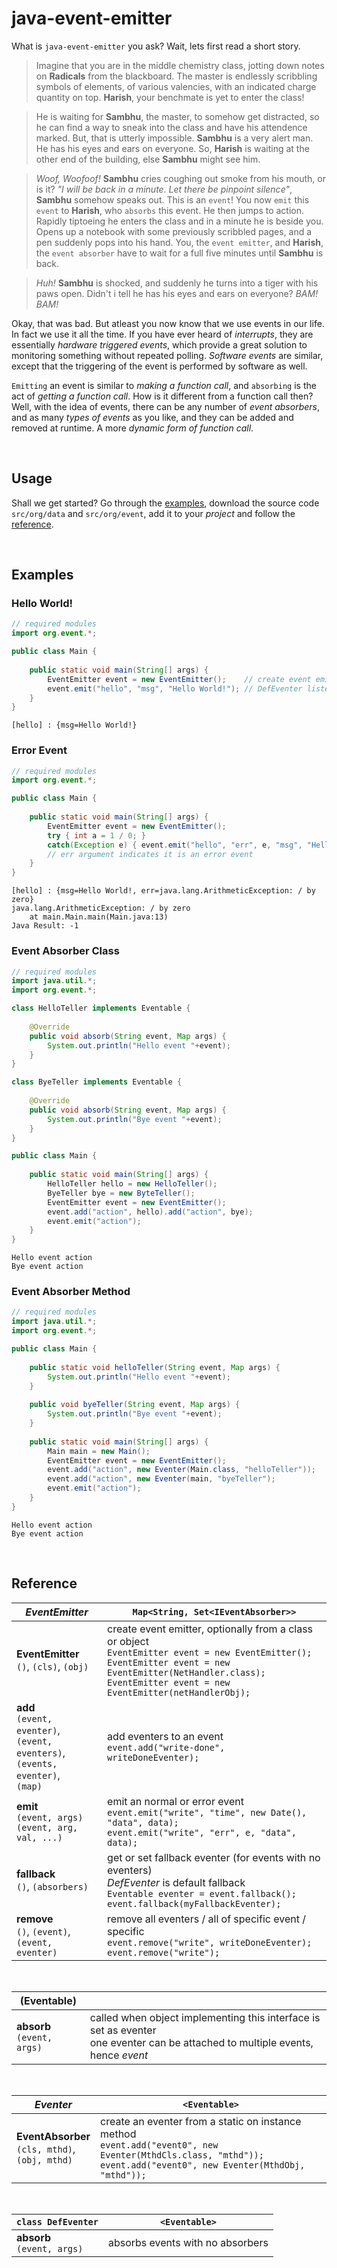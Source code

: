 # java-event-emitter

What is `java-event-emitter` you ask? Wait, lets first read a short story.

> Imagine that you are in the middle chemistry class, jotting down notes on **Radicals** from the
> blackboard. The master is endlessly scribbling symbols of elements, of various valencies, with
> an indicated charge quantity on top. **Harish**, your benchmate is yet to enter the class!

> He is waiting for **Sambhu**, the master, to somehow get distracted, so he can find a way to sneak
> into the class and have his attendence marked. But, that is utterly impossible. **Sambhu** is a
> very alert man. He has his eyes and ears on everyone. So, **Harish** is waiting at the other end of
> the building, else **Sambhu** might see him.

> *Woof, Woofoof!* **Sambhu** cries coughing out smoke from his mouth, or is it? *"I will be back
> in a minute. Let there be pinpoint silence"*, **Sambhu** somehow speaks out. This is an `event`!
> You now `emit` this `event` to **Harish**, who `absorbs` this event. He then jumps to action.
> Rapidly tiptoeing he enters the class and in a minute he is beside you. Opens up a notebook with
> some previously scribbled pages, and a pen suddenly pops into his hand. You, the `event emitter`,
> and **Harish**, the `event absorber` have to wait for a full five minutes until **Sambhu** is back.

> *Huh!* **Sambhu** is shocked, and suddenly he turns into a tiger with his paws open. Didn't i tell he has
> his eyes and ears on everyone? *BAM! BAM!*

Okay, that was bad. But atleast you now know that we use events in our life. In fact we use it
all the time. If you have ever heard of *interrupts*, they are essentially *hardware triggered events*,
which provide a great solution to monitoring something without repeated polling. *Software events*
are similar, except that the triggering of the event is performed by software as well.

`Emitting` an event is similar to *making a function call*, and `absorbing` is the act of
*getting a function call*. How is it different from a function call then? Well, with the idea
of events, there can be any number of *event absorbers*, and as many *types of events* as you like,
and they can be added and removed at runtime. A more *dynamic form of function call*.

<br/>

## Usage

Shall we get started?  Go through the [examples](https://github.com/wolfram77/java-event-emitter#examples),
download the source code `src/org/data` and `src/org/event`, add it to your *project* and follow the
[reference](https://github.com/wolfram77/java-event-emitter#reference).

<br/>

## Examples

### Hello World!
```java
// required modules
import org.event.*;

public class Main {
    
    public static void main(String[] args) {
        EventEmitter event = new EventEmitter();    // create event emitter
        event.emit("hello", "msg", "Hello World!"); // DefEventer listens
    }
}
```
```
[hello] : {msg=Hello World!}
```

### Error Event

```java
// required modules
import org.event.*;

public class Main {
    
    public static void main(String[] args) {
        EventEmitter event = new EventEmitter();
        try { int a = 1 / 0; }
        catch(Exception e) { event.emit("hello", "err", e, "msg", "Hello World!"); }
        // err argument indicates it is an error event
    }
}
```

```
[hello] : {msg=Hello World!, err=java.lang.ArithmeticException: / by zero}
java.lang.ArithmeticException: / by zero
	at main.Main.main(Main.java:13)
Java Result: -1
```

### Event Absorber Class

```java
// required modules
import java.util.*;
import org.event.*;

class HelloTeller implements Eventable {
    
    @Override
    public void absorb(String event, Map args) {
        System.out.println("Hello event "+event);
    }
}

class ByeTeller implements Eventable {
    
    @Override
    public void absorb(String event, Map args) {
        System.out.println("Bye event "+event);
    }
}

public class Main {
    
    public static void main(String[] args) {
        HelloTeller hello = new HelloTeller();
        ByeTeller bye = new ByteTeller();
        EventEmitter event = new EventEmitter();
        event.add("action", hello).add("action", bye);
        event.emit("action");
    }
}
```

```
Hello event action
Bye event action
```

### Event Absorber Method

```java
// required modules
import java.util.*;
import org.event.*;

public class Main {
    
    public static void helloTeller(String event, Map args) {
    	System.out.println("Hello event "+event);
    }
    
    public void byeTeller(String event, Map args) {
    	System.out.println("Bye event "+event);
    }
    
    public static void main(String[] args) {
    	Main main = new Main();
        EventEmitter event = new EventEmitter();
        event.add("action", new Eventer(Main.class, "helloTeller"));
        event.add("action", new Eventer(main, "byeTeller");
        event.emit("action");
    }
}
```

```
Hello event action
Bye event action
```

<br/>

## Reference

| *EventEmitter* | `Map<String, Set<IEventAbsorber>>` |
|----------------|------------------------------------|
| **EventEmitter** <br/> `()`, `(cls)`, `(obj)`                                                                              | create event emitter, optionally from a class or object <br/>                                                              `EventEmitter event = new EventEmitter();` <br/>                                                                             `EventEmitter event = new EventEmitter(NetHandler.class);` <br/>                                                             `EventEmitter event = new EventEmitter(netHandlerObj);` |
| **add** <br/> `(event, eventer)`, <br/> `(event, eventers)`, <br/> `(events, eventer)`, <br/> `(map)`                      | add eventers to an event <br/>                                                                                   `event.add("write-done", writeDoneEventer);` |
| **emit** <br/> `(event, args)` <br/> `(event, arg, val, ...)`                                                              | emit an normal or error event <br/>                                                                                        `event.emit("write", "time", new Date(), "data", data);` <br/>                                                               `event.emit("write", "err", e, "data", data);` |
| **fallback** <br/> `()`, `(absorbers)`                                                                                     | get or set fallback eventer (for events with no eventers) <br/>                                                            *DefEventer* is default fallback <br/>                                                                                       `Eventable eventer = event.fallback();` <br/>                                                                          `event.fallback(myFallbackEventer);` |
| **remove** <br/> `()`, `(event)`, <br/> `(event, eventer)`                                                                 | remove all eventers / all of specific event / specific <br/>                                                      `event.remove("write", writeDoneEventer);` <br/>                                                            `event.remove("write");` |

<br/>

| **(Eventable)** |                        |
|-----------------|------------------------|
| **absorb** <br/> `(event, args)`                                                                                           | called when object implementing this interface is set as eventer <br/>                                                   one eventer can be attached to multiple events, hence *event*|

<br/>

| *Eventer* | `<Eventable>`  |
|-----------|----------------|
| **EventAbsorber** <br/> `(cls, mthd)`, <br/> `(obj, mthd)`                                                                 | create an eventer from a static on instance method <br/>                                                            `event.add("event0", new Eventer(MthdCls.class, "mthd"));` <br/>                                                 `event.add("event0", new Eventer(MthdObj, "mthd"));` |

<br/>

| `class DefEventer` | `<Eventable>`  |
|------------------------------|------------------------------|
| **absorb** <br/> `(event, args)`                                                                                           | absorbs events with no absorbers |
